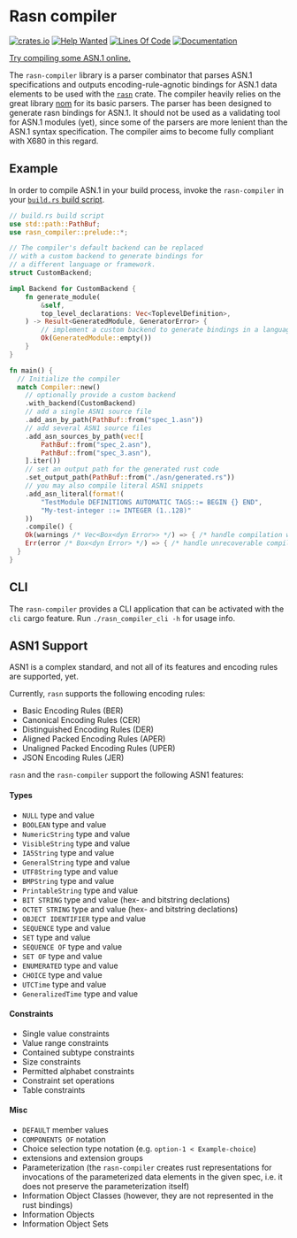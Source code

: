 # Rasn compiler
[![crates.io](https://img.shields.io/crates/d/rasn-compiler.svg)](https://crates.io/crates/rasn-compiler)
[![Help Wanted](https://img.shields.io/github/issues/librasn/compiler/help%20wanted?color=green)](https://github.com/librasn/compiler/issues?q=is%3Aissue+is%3Aopen+label%3A%22help+wanted%22)
[![Lines Of Code](https://tokei.rs/b1/github/librasn/compiler?category=code)](https://github.com/XAMPPRocky/tokei)
[![Documentation](https://docs.rs/rasn-compiler/badge.svg)](https://docs.rs/rasn-compiler/)

[Try compiling some ASN.1 online.](https://librasn.github.io/)

The `rasn-compiler` library is a parser combinator that parses ASN.1 specifications and outputs
encoding-rule-agnotic bindings for ASN.1 data elements to be used with the [`rasn`](https://github.com/librasn/rasn) crate.
The compiler heavily relies on the great library [nom](https://docs.rs/nom/latest/nom/) for its basic parsers.
The parser has been designed to generate rasn bindings for ASN.1. It should not be used as a validating tool for ASN.1 modules (yet), since some of the parsers are more lenient than the ASN.1 syntax specification. The compiler aims to become fully compliant with X680 in this regard.

## Example
In order to compile ASN.1 in your build process, invoke the `rasn-compiler` in your [`build.rs` build script](https://doc.rust-lang.org/cargo/reference/build-scripts.html).

```rust
// build.rs build script
use std::path::PathBuf;
use rasn_compiler::prelude::*;

// The compiler's default backend can be replaced
// with a custom backend to generate bindings for
// a different language or framework.
struct CustomBackend;

impl Backend for CustomBackend {
    fn generate_module(
        &self,
        top_level_declarations: Vec<ToplevelDefinition>,
    ) -> Result<GeneratedModule, GeneratorError> {
        // implement a custom backend to generate bindings in a language of your choice
        Ok(GeneratedModule::empty())
    }
}

fn main() {
  // Initialize the compiler
  match Compiler::new()
    // optionally provide a custom backend
    .with_backend(CustomBackend)
    // add a single ASN1 source file
    .add_asn_by_path(PathBuf::from("spec_1.asn"))
    // add several ASN1 source files
    .add_asn_sources_by_path(vec![
        PathBuf::from("spec_2.asn"),
        PathBuf::from("spec_3.asn"),
    ].iter())
    // set an output path for the generated rust code
    .set_output_path(PathBuf::from("./asn/generated.rs"))
    // you may also compile literal ASN1 snippets
    .add_asn_literal(format!(
        "TestModule DEFINITIONS AUTOMATIC TAGS::= BEGIN {} END",
        "My-test-integer ::= INTEGER (1..128)"
    ))
    .compile() {
    Ok(warnings /* Vec<Box<dyn Error>> */) => { /* handle compilation warnings */ }
    Err(error /* Box<dyn Error> */) => { /* handle unrecoverable compilation error */ }
  }
}
```

## CLI
The `rasn-compiler` provides a CLI application that can be activated with the `cli` cargo feature.
Run `./rasn_compiler_cli -h` for usage info.

## ASN1 Support
ASN1 is a complex standard, and not all of its features and encoding rules are supported, yet.

Currently, `rasn` supports the following encoding rules:
* Basic Encoding Rules (BER)
* Canonical Encoding Rules (CER)
* Distinguished Encoding Rules (DER)
* Aligned Packed Encoding Rules (APER)
* Unaligned Packed Encoding Rules (UPER)
* JSON Encoding Rules (JER)

`rasn` and the `rasn-compiler` support the following ASN1 features:

#### Types
* `NULL` type and value
* `BOOLEAN` type and value
* `NumericString` type and value
* `VisibleString` type and value
* `IA5String` type and value
* `GeneralString` type and value
* `UTF8String` type and value
* `BMPString` type and value
* `PrintableString` type and value
* `BIT STRING` type and value (hex- and bitstring declations)
* `OCTET STRING` type and value (hex- and bitstring declations)
* `OBJECT IDENTIFIER` type and value
* `SEQUENCE` type and value
* `SET` type and value
* `SEQUENCE OF` type and value
* `SET OF` type and value
* `ENUMERATED` type and value
* `CHOICE` type and value
* `UTCTime` type and value
* `GeneralizedTime` type and value

#### Constraints
* Single value constraints
* Value range constraints
* Contained subtype constraints
* Size constraints
* Permitted alphabet constraints
* Constraint set operations
* Table constraints

#### Misc
* `DEFAULT` member values
* `COMPONENTS OF` notation
* Choice selection type notation (e.g. `option-1 < Example-choice`)
* extensions and extension groups
* Parameterization (the `rasn-compiler` creates rust representations for invocations of the parameterized data elements in the given spec, i.e. it does not preserve the parameterization itself)
* Information Object Classes (however, they are not represented in the rust bindings)
* Information Objects
* Information Object Sets
